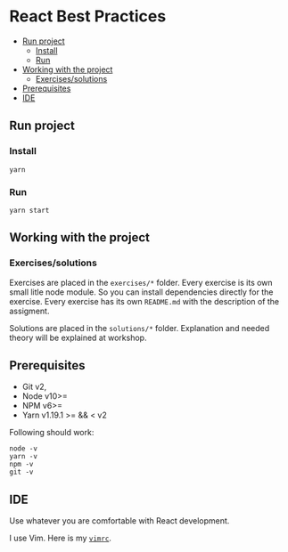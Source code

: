 # React Best Practices

<!-- TOC GFM -->

- [Run project](#run-project)
	- [Install](#install)
	- [Run](#run)
- [Working with the project](#working-with-the-project)
	- [Exercises/solutions](#exercisessolutions)
- [Prerequisites](#prerequisites)
- [IDE](#ide)

<!-- TOC -->
## Run project

### Install

```
yarn
```

### Run

```
yarn start
```
## Working with the project

### Exercises/solutions

Exercises are placed in the `exercises/*` folder.
Every exercise is its own small litle node module.
So you can install dependencies directly for the exercise.
Every exercise has its own `README.md` with the description of the assigment.


Solutions are placed in the `solutions/*` folder.
Explanation and needed theory will be explained at workshop.

## Prerequisites

- Git v2,
- Node v10>=
- NPM v6>=
- Yarn v1.19.1 >= && &lt; v2

Following should work:
```
node -v
yarn -v
npm -v
git -v
```
## IDE
Use whatever you are comfortable with React development.

I use Vim. Here is my [`vimrc`](https://github.com/tommmyy/dotfiles/tree/master/.vim).
